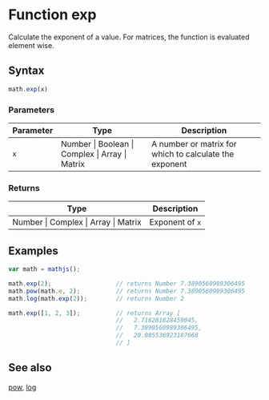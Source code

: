 # Function exp

Calculate the exponent of a value. For matrices, the function is evaluated element wise.


## Syntax

```js
math.exp(x)
```

### Parameters

Parameter | Type | Description
--------- | ---- | -----------
`x`       | Number &#124; Boolean &#124; Complex &#124; Array &#124; Matrix | A number or matrix for which to calculate the exponent

### Returns

Type | Description
---- | -----------
Number &#124; Complex &#124; Array &#124; Matrix | Exponent of `x`


## Examples

```js
var math = mathjs();

math.exp(2);                  // returns Number 7.3890560989306495
math.pow(math.e, 2);          // returns Number 7.3890560989306495
math.log(math.exp(2));        // returns Number 2

math.exp([1, 2, 3]);          // returns Array [
                              //   2.718281828459045,
                              //   7.3890560989306495,
                              //   20.085536923187668
                              // ]
```


## See also

[pow](pow.md),
[log](log.md)
